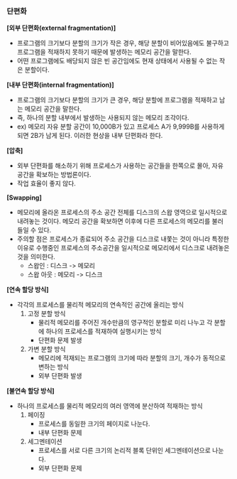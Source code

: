 ### 단편화

**[외부 단편화(external fragmentation)]**

- 프로그램의 크기보다 분할의 크기가 작은 경우, 해당 분할이 비어있음에도 불구하고 프로그램을 적재하지 못하기 때문에 발생하는 메모리 공간을 말한다.
- 어떤 프로그램에도 배당되지 않은 빈 공간임에도 현재 상태에서 사용될 수 없는 작은 분할이다.



**[내부 단편화(internal fragmentation)]**

- 프로그램의 크기보다 분할의 크기가 큰 경우, 해당 분할에 프로그램을 적재하고 남는 메모리 공간을 말한다.
- 즉, 하나의 분할 내부에서 발생하는 사용되지 않는 메모리 조각이다.
- ex) 메모리 자유 분할 공간이 10,000B가 있고 프로세스 A가 9,999B를 사용하게 되면 2B가 남게 된다. 이러한 현상을 내부 단편화라 한다.



**[압축]**

- 외부 단편화를 해소하기 위해 프로세스가 사용하는 공간들을 한쪽으로 몰아, 자유 공간을 확보하는 방법론이다.
- 작업 효율이 좋지 않다.



**[Swapping]**

- 메모리에 올라온 프로세스의 주소 공간 전체를 디스크의 스왑 영역으로 일시적으로 내려놓는 것이다. 메모리 공간을 확보하면 이후에 다른 프로세스의 메모리를 불러 들일 수 있다.
- 주의할 점은 프로세스가 종료되어 주소 공간을 디스크로 내쫓는 것이 아니라 특정한 이유로 수행중인 프로세스의 주소공간을 일시적으로 메모리에서 디스크로 내려놓은 것을 의미한다.
  - 스왑인 : 디스크 -> 메모리
  - 스왑 아웃 : 메모리 -> 디스크



**[연속 할당 방식]**

- 각각의 프로세스를 물리적 메모리의 연속적인 공간에 올리는 방식
  1. 고정 분할 방식
     - 물리적 메모리를 주어진 개수만큼의 영구적인 분할로 미리 나누고 각 분할에 하나의 프로세스를 적재하여 실행시키는 방식
     - 단편화 문제 발생
  2. 가변 분할 방식
     - 메모리에 적재되는 프로그램의 크기에 따라 분할의 크기, 개수가 동적으로 변하는 방식
     - 외부 단편화 발생



**[불연속 할당 방식]**

- 하나의 프로세스를 물리적 메모리의 여러 영역에 분산하여 적재하는 방식
  1. 페이징 
     - 프로세스를 동일한 크기의 페이지로 나눈다.
     - 내부 단편화 문제
  2. 세그멘테이션
     - 프로세스를 서로 다른 크기의 논리적 블록 단위인 세그멘테이션으로 나눈다.
     - 외부 단편화 문제

